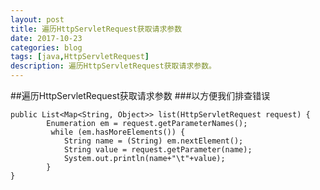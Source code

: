 ```yaml
---
layout: post
title: 遍历HttpServletRequest获取请求参数
date: 2017-10-23
categories: blog
tags: [java,HttpServletRequest]
description: 遍历HttpServletRequest获取请求参数。
---
```


##遍历HttpServletRequest获取请求参数
###以方便我们排查错误
```
public List<Map<String, Object>> list(HttpServletRequest request) {
		Enumeration em = request.getParameterNames();
		 while (em.hasMoreElements()) {
		    String name = (String) em.nextElement();
		    String value = request.getParameter(name);
		    System.out.println(name+"\t"+value);
		}
}
```












